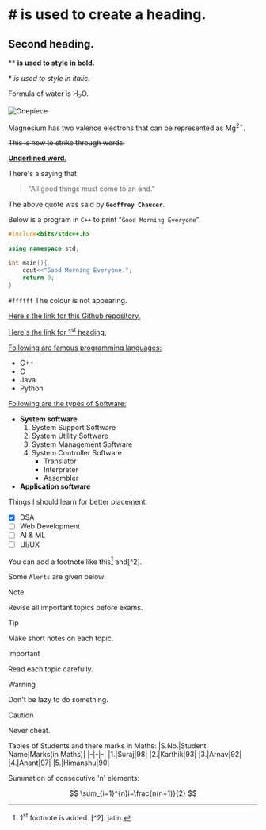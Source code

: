 # \# is used to create a heading.
## Second heading.
\** **is used to style in bold.**

\* *is used to style in italic.*

Formula of water is H<sub>2</sub>O.

![Onepiece](https://www.gratistodo.com/wp-content/uploads/2021/07/One-Piece-Wallpapers-14-1536x1099.jpg)

Magnesium has two valence electrons that can be represented as Mg<sup>2+</sup>.

~~This is how to strike through words.~~

<ins>**Underlined word.**</ins>

There's a saying that
>\"All good things must come to an end.\"

The above quote was said by **`Geoffrey Chaucer`**.

Below is a program in `C++` to print "`Good Morning Everyone`".
```c++
#include<bits/stdc++.h>

using namespace std;

int main(){
    cout<<"Good Morning Everyone.";
    return 0;
}
```
`#ffffff` The colour is not appearing.

[Here's the link for this Github repository.](https://github.com/suraj1633/1strepository#)

[Here's the link for 1<sup>st</sup> heading.](https://github.com/suraj1633/1strepository?tab=readme-ov-file#-is-used-to-create-a-heading)

<ins>Following are famous programming languages:</ins>
- C++
- C
- Java
- Python

<ins>Following are the types of Software:</ins>
- **System software**
  1. System Support Software
  2. System Utility Software
  3. System Management Software
  4. System Controller Software
     - Translator
     - Interpreter
     - Assembler
- **Application software**

Things I should learn for better placement.
- [x] DSA
- [ ] Web Development
- [ ] AI & ML
- [ ] UI/UX

You can add a footnote like this[^1] and[^2].

[^1]:1<sup>st</sup> footnote is added. [^2]: jatin.

Some `Alerts` are given below:
>[!NOTE]
>Revise all important topics before exams.

> [!TIP]
> Make short notes on each topic.

>[!IMPORTANT]
>Read each topic carefully.

>[!WARNING]
>Don't be lazy to do something.

>[!CAUTION]
>Never cheat.

<!-- Key to success. -->

Tables of Students and there marks in Maths:
|S.No.|Student Name|Marks(in Maths)|
|-|-|-|
|1.|Suraj|98|
|2.|Karthik|93|
|3.|Arnav|92|
|4.|Anant|97|
|5.|Himanshu|90|

Summation of consecutive 'n' elements:

$$
\sum_{i=1}^{n}i=\frac{n(n+1)}{2}
$$
